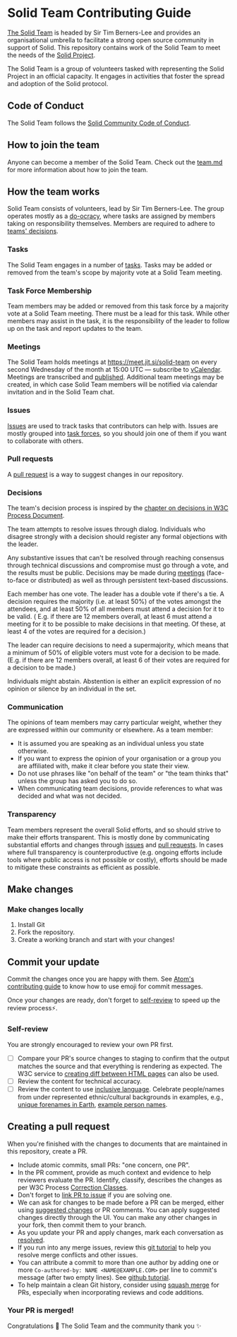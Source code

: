 # Solid Team Contributing Guide

[The Solid Team](team.md) is headed by Sir Tim Berners-Lee and provides an organisational umbrella to facilitate a
strong open source community in support of Solid. This repository contains work of the Solid Team to meet the needs of
the [Solid Project](https://solidproject.org/).

The Solid Team is a group of volunteers tasked with representing the Solid Project in an official capacity. It engages
in activities that foster the spread and adoption of the Solid protocol.

## Code of Conduct

The Solid Team follows
the [Solid Community Code of Conduct](https://github.com/solid/process/blob/main/code-of-conduct.md).

## How to join the team

Anyone can become a member of the Solid Team. Check out the [team.md](team.md) for more information about how to join
the team.

## How the team works

Solid Team consists of volunteers, lead by Sir Tim Berners-Lee. The group operates mostly as
a [do-ocracy](https://communitywiki.org/wiki/DoOcracy), where tasks are assigned by members taking on responsibility
themselves. Members are required to adhere to [teams' decisions](#decisions).

### Tasks

The Solid Team engages in a number of [tasks](tasks). Tasks may be added or removed from the team's scope by majority
vote at a Solid Team meeting. 

### Task Force Membership 

Team members may be added or removed from this task force by a
majority vote at a Solid Team meeting. There must be a lead for this task. While other members may assist in the task,
it is the responsibility of the leader to follow up on the task and report updates to the team.

### Meetings

The Solid Team holds meetings at <https://meet.jit.si/solid-team> on every second Wednesday of the month at 15:00 UTC —
subscribe to [vCalendar](https://raw.githubusercontent.com/solid/team/main/meetings/calendar.ics). Meetings are
transcribed and [published](meetings). Additional team meetings may be created, in which case Solid Team members will be
notified via calendar invitation and in the Solid Team chat.

### Issues

[Issues](https://docs.github.com/en/github/managing-your-work-on-github/about-issues)
are used to track tasks that contributors can help with. Issues are mostly grouped
into [task forces](README.md#ongoing-task-forces), so you should join one of them if you want to collaborate with
others.

### Pull requests

A [pull
request](https://docs.github.com/en/github/collaborating-with-issues-and-pull-requests/about-pull-requests)
is a way to suggest changes in our repository.

### Decisions

The team's decision process is inspired by
the [chapter on decisions in W3C Process Document](https://www.w3.org/Consortium/Process/#decisions).

The team attempts to resolve issues through dialog. Individuals who disagree strongly with a decision should register
any formal objections with the leader.

Any substantive issues that can't be resolved through reaching consensus through technical discussions and compromise
must go through a vote, and the results must be public. Decisions may be made during [meetings](./meetings)
(face-to-face or distributed) as well as through persistent text-based discussions.

Each member has one vote. The leader has a double vote if there's a tie. A decision requires the majority (i.e. at least
50%) of the votes amongst the attendees, and at least 50% of all members must attend a decision for it to be valid. (
E.g. if there are 12 members overall, at least 6 must attend a meeting for it to be possible to make decisions in that
meeting. Of these, at least 4 of the votes are required for a decision.)

The leader can require decisions to need a supermajority, which means that a minimum of 50% of eligible voters must vote
for a decision to be made. (E.g. if there are 12 members overall, at least 6 of their votes are required for a decision
to be made.)

Individuals might abstain. Abstention is either an explicit expression of no opinion or silence by an individual in the
set.

### Communication

The opinions of team members may carry particular weight, whether they are expressed within our community or elsewhere.
As a team member:

* It is assumed you are speaking as an individual unless you state otherwise.
* If you want to express the opinion of your organisation or a group you are affiliated with, make it clear before you
  state their view.
* Do not use phrases like "on behalf of the team" or "the team thinks that" unless the group has asked you to do so.
* When communicating team decisions, provide references to what was decided and what was not decided.

### Transparency

Team members represent the overall Solid efforts, and so should strive to make their efforts transparent. This is mostly
done by communicating substantial efforts and changes through [issues](#issues) and [pull requests](#pull-requests). In
cases where full transparency is counterproductive (e.g. ongoing efforts include tools where public access is not
possible or costly), efforts should be made to mitigate these constraints as efficient as possible.

## Make changes

### Make changes locally

1. Install Git
2. Fork the repository.
3. Create a working branch and start with your changes!

## Commit your update

Commit the changes once you are happy with them. See [Atom's contributing
guide](https://github.com/atom/atom/blob/master/CONTRIBUTING.md#git-commit-messages)
to know how to use emoji for commit messages.

Once your changes are ready, don't forget to [self-review](#self-review) to
speed up the review process:zap:.

### Self-review

You are strongly encouraged to review your own PR first.

* [ ] Compare your PR's source changes to staging to confirm that the
  output matches the source and that everything is rendering as expected. The
  W3C service to [creating diff between HTML pages](https://services.w3.org/htmldiff)
  can also be used.
* [ ] Review the content for technical accuracy.
* [ ] Review the content to use [inclusive
  language](https://github.com/github/docs/blob/main/contributing/content-style-guide.md#inclusive-language).
  Celebrate people/names from under represented ethnic/cultural backgrounds in
  examples, e.g., [unique forenames in
  Earth](https://forebears.io/earth/forenames), [example person
  names](https://developers.google.com/style/examples#example-person-names).

## Creating a pull request

When you're finished with the changes to documents that are maintained in this
repository, create a PR.

* Include atomic commits, small PRs: "one concern, one PR".
* In the PR comment, provide as much context and evidence to help reviewers
  evaluate the PR. Identify, classify, describes the changes as per W3C
  Process [Correction
  Classes](https://www.w3.org/Consortium/Process/#correction-classes).
* Don't forget to [link PR to
  issue](https://docs.github.com/en/issues/tracking-your-work-with-issues/linking-a-pull-request-to-an-issue)
  if you are solving one.
* We can ask for changes to be made before a PR can be merged, either using
  [suggested
  changes](https://docs.github.com/en/github/collaborating-with-issues-and-pull-requests/incorporating-feedback-in-your-pull-request)
  or PR comments. You can apply suggested changes directly through the UI. You
  can make any other changes in your fork, then commit them to your branch.
* As you update your PR and apply changes, mark each conversation as
  [resolved](https://docs.github.com/en/github/collaborating-with-issues-and-pull-requests/commenting-on-a-pull-request#resolving-conversations).
* If you run into any merge issues, review this [git
  tutorial](https://lab.github.com/githubtraining/managing-merge-conflicts) to
  help you resolve merge conflicts and other issues.
* You can attribute a commit to more than one author by adding one or more
  `Co-authored-by: NAME <NAME@EXAMPLE.COM>` per line to commit's message
  (after two empty lines). See [github
  tutorial](https://docs.github.com/en/pull-requests/committing-changes-to-your-project/creating-and-editing-commits/creating-a-commit-with-multiple-authors).
* To help maintain a clean Git history, consider using [squash
  merge](https://docs.github.com/en/repositories/configuring-branches-and-merges-in-your-repository/configuring-pull-request-merges/about-merge-methods-on-github#squashing-your-merge-commits)
  for PRs, especially when incorporating reviews and code additions.

### Your PR is merged!

Congratulations :tada: The Solid Team and the community thank you :sparkles: 